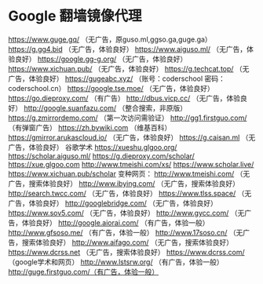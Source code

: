 # Google 翻墙镜像代理
https://www.guge.gq/ （无广告，原guso.ml,ggso.ga,guge.ga）
https://g.gg4.bid （无广告，体验良好）
https://www.aiguso.ml/ （无广告，体验良好）
https://google.gg-g.org/ （无广告，体验良好）
https://www.xichuan.pub/ （无广告，体验良好）
https://g.techcat.top/ （无广告，体验良好）
https://gugeabc.xyz/ （账号：coderschool 密码：coderschool.cn）
https://google.tse.moe/ （无广告，体验良好）
https://go.dieproxy.com/ （有广告）
http://dbus.vicp.cc/ （无广告，体验良好）
http://google.suanfazu.com/ （整合搜索，非原版）
https://g.zmirrordemo.com/ （第一次访问需验证）
http://gg1.firstguo.com/ （有弹窗广告）
https://zh.bywiki.com （维基百科）
https://gmirror.arukascloud.io/ （无广告，体验良好）
https://g.caisan.ml （无广告，体验良好）
谷歌学术
https://xueshu.glgoo.org/ 
https://scholar.aiguso.ml/
https://g.dieproxy.com/scholar/
https://xue.glgoo.com
http://www.tmeishi.com/xs/
https://www.scholar.live/
https://www.xichuan.pub/scholar
变种网页：
http://www.tmeishi.com/ （无广告，搜索体验良好）
http://www.ibying.com/ （无广告，搜索体验良好）
http://search.twcc.com/  （无广告，体验良好）
https://www.tlss.space/ （无广告，体验良好）
http://googlebridge.com/ （无广告，体验良好）
https://www.sov5.com/ （无广告，体验良好）
http://www.gycc.com/ （无广告，体验良好）
http://google.aiorai.com/ （有广告，体验一般）
http://www.gfsoso.me/ （有广告，体验一般）
http://www.17soso.cn/ （无广告，搜索体验良好）
http://www.aifago.com/ （无广告，搜索体验良好）
https://www.dcrss.net （无广告，搜索体验良好）
https://www.dcrss.com/ （google学术和网页）
http://www.lstsrw.org/ （有广告，体验一般）
http://guge.firstguo.com/（有广告，体验一般）
